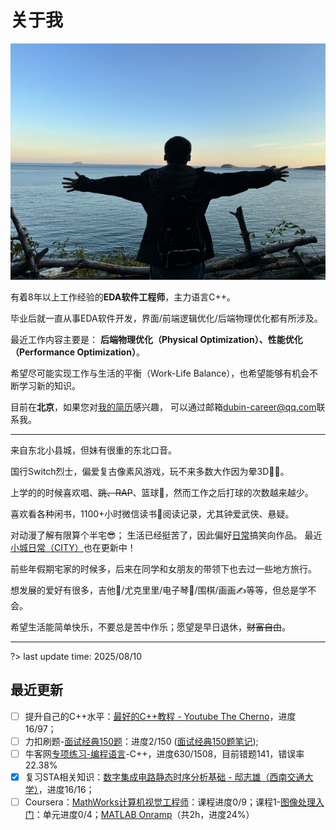 # 关于我
![2024年10月4日于大连](resources/resized_me.jpeg)

有着8年以上工作经验的**EDA软件工程师**，主力语言C++。

毕业后就一直从事EDA软件开发，界面/前端逻辑优化/后端物理优化都有所涉及。

最近工作内容主要是：
**后端物理优化（Physical Optimization）、性能优化（Performance Optimization）**。

希望尽可能实现工作与生活的平衡（Work-Life Balance），也希望能够有机会不断学习新的知识。

目前在**北京**，如果您对[我的简历](resume)感兴趣，
可以通过邮箱[dubin-career@qq.com](mailto:dubin-career@qq.com)联系我。

---

来自东北小县城，但妹有很重的东北口音。

国行Switch烈士，偏爱复古像素风游戏，玩不来多数大作因为晕3D😵‍💫。

上学的的时候喜欢唱、~~跳、RAP~~、篮球🏀，然而工作之后打球的次数越来越少。

喜欢看各种闲书，1100+小时微信读书📖阅读记录，尤其钟爱武侠、悬疑。

对动漫了解有限算个半宅😎；
生活已经挺苦了，因此偏好[日常](https://movie.douban.com/subject/4848701/)搞笑向作品。
最近[小城日常（CITY）](https://movie.douban.com/subject/37054059/)也在更新中！

前些年假期宅家的时候多，后来在同学和女朋友的带领下也去过一些地方旅行。

想发展的爱好有很多，吉他🎸/尤克里里/电子琴🎹/围棋/画画✍️等等，但总是学不会。

希望生活能简单快乐，不要总是苦中作乐；愿望是早日退休，~~财富自由~~。

---
?> last update time: 2025/08/10

## 最近更新

- [ ] 提升自己的C++水平：[最好的C++教程 - Youtube The Cherno](https://b23.tv/1Brsqit)，进度16/97；
- [ ] 力扣刷题-[面试经典150题](https://leetcode.cn/studyplan/top-interview-150/)：进度2/150 ([面试经典150题笔记](code/i150p));
- [ ] 牛客网[专项练习-编程语言](https://www.nowcoder.com/exam/intelligent?questionJobId=10&subTabName=intelligent_page&tagId=21003)-C++，进度630/1508，目前错题141，错误率22.38%
- [x] 复习STA相关知识：[数字集成电路静态时序分析基础 - 邸志雄（西南交通大学）](https://www.bilibili.com/video/BV1if4y1p7Dq)，进度16/16；
- [ ] Coursera：[MathWorks计算机视觉工程师](https://www.coursera.org/professional-certificates/mathworks-computer-vision-engineer)：课程进度0/9；课程1-[图像处理入门](https://www.coursera.org/learn/introduction-image-processing/home/welcome)：单元进度0/4；[MATLAB Onramp](https://matlabacademy.mathworks.com/details/matlab-onramp/gettingstarted)（共2h，进度24%）
